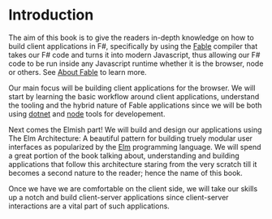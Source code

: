 # Introduction

The aim of this book is to give the readers in-depth knowledge on how to build client applications in F#, specifically by using the [Fable](fable.io) compiler that takes our F# code and turns it into modern Javascript, thus allowing our F# code to be run inside any Javascript runtime whether it is the browser, node or others. See [About Fable](about-fable.md) to learn more.

Our main focus will be building client applications for the browser. We will start by learning the basic workflow around client applications, understand the tooling and the hybrid nature of Fable applications since we will be both using [dotnet](https://dotnet.github.io/) and [node](https://nodejs.org/en/) tools for developement. 

Next comes the Elmish part! We will build and design our applications using The Elm Architecture: A beautiful pattern for building truely modular user interfaces as popularized by the [Elm](http://elm-lang.org/) programming language. We will spend a great portion of the book talking about, understanding and building applications that follow this architecture staring from the very scratch till it becomes a second nature to the reader; hence the name of this book.

Once we have we are comfortable on the client side, we will take our skills up a notch and build client-server applications since client-server interactions are a vital part of such applications.
